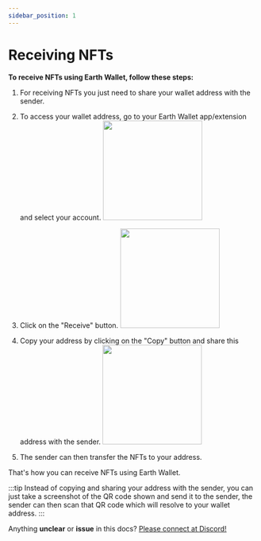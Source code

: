 ```yaml
---
sidebar_position: 1
---
```


# Receiving NFTs

**To receive NFTs using Earth Wallet, follow these steps:**

1. For receiving NFTs you just need to share your wallet address with the sender.

2. To access your wallet address, go to your Earth Wallet app/extension and select your account.
   <img src="https://cdn.discordapp.com/attachments/947480890181812294/999373672714358904/IMG_20220720_135317.jpg" width="200" />

3. Click on the "Receive" button.
   <img src="https://cdn.discordapp.com/attachments/947480890181812294/999373672978595900/IMG_20220720_135349.jpg" width="200" />

4. Copy your address by clicking on the "Copy" button and share this address with the sender.
   <img src="https://cdn.discordapp.com/attachments/947480890181812294/999373673486094407/IMG_20220720_135429.jpg" width="200" />

5. The sender can then transfer the NFTs to your address.

That's how you can receive NFTs using Earth Wallet.

:::tip
Instead of copying and sharing your address with the sender, you can just take a screenshot of the QR code shown and send it to the sender, the sender can then scan that QR code which will resolve to your wallet address.
:::

Anything **unclear** or **issue** in this docs? [Please connect at Discord!](https://discord.gg/bPBN9qShUr)
